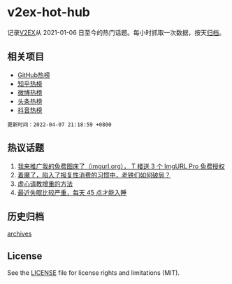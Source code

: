 # v2ex-hot-hub

 记录[V2EX](https://www.v2ex.com/)从 2021-01-06 日至今的热门话题。每小时抓取一次数据，按天[归档](archives)。
 
 ## 相关项目

- [GitHub热榜](https://github.com/snaildev/github-hot-hub)
- [知乎热榜](https://github.com/snaildev/zhihu-hot-hub)
- [微博热榜](https://github.com/snaildev/weibo-hot-hub)
- [头条热榜](https://github.com/snaildev/toutiao-hot-hub)
- [抖音热榜](https://github.com/snaildev/douyin-hot-hub)


 `更新时间：2022-04-07 21:18:59 +0800`

## 热议话题

1. [我来推广我的免费图床了（imgurl.org）， T 楼送 3 个 ImgURL Pro 免费授权](https://www.v2ex.com/t/845469)
1. [着魔了，陷入了报复性消费的习惯中，老铁们如何破局？](https://www.v2ex.com/t/845437)
1. [虚心请教增重的方法](https://www.v2ex.com/t/845509)
1. [最近失眠比较严重，每天 45 点才能入睡](https://www.v2ex.com/t/845376)

## 历史归档

[archives](archives)

## License

See the [LICENSE](LICENSE) file for license rights and limitations (MIT).
